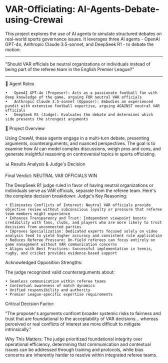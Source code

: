 # VAR-Officiating: AI-Agents-Debate-using-Crewai

This project explores the use of AI agents to simulate structured debates on real-world sports governance issues. It leverages three AI agents - OpenAI GPT-4o, Anthropic Claude 3.5-sonnet, and DeepSeek R1 - to debate the motion:
________________________________________
"Should VAR officials be neutral organizations or individuals instead of being part of the referee team in the English Premier League?"
________________________________________

🤖 Agent Roles
```
•	OpenAI GPT-4o (Proposer): Acts as a passionate football fan with deep knowledge of the game, arguing FOR neutral VAR officials
•	Anthropic Claude 3.5-sonnet (Opposer): Embodies an experienced pundit with extensive football expertise, arguing AGAINST neutral VAR officials
•	DeepSeek R1 (Judge): Evaluates the debate and determines which side presents the strongest arguments
```
🎯 Project Overview

Using CrewAI, these agents engage in a multi-turn debate, presenting arguments, counterarguments, and nuanced perspectives. The goal is to examine how AI can model complex discussions, weigh pros and cons, and generate insightful reasoning on controversial topics in sports officiating.



📊 Results Analysis & Judge's Decision

Final Verdict: NEUTRAL VAR OFFICIALS WIN

The DeepSeek R1 judge ruled in favor of having neutral organizations or individuals serve as VAR officials, separate from the referee team. Here's the complete decision breakdown:
Judge's Key Reasoning:
```
• Eliminates Conflicts of Interest: Neutral VAR officials provide objective review without subconscious loyalty or pressure that referee team members might experience
• Enhances Transparency and Trust: Independent viewpoint boosts credibility with fans, clubs, and players who are more likely to trust decisions from unconnected parties
• Improves Specialization: Dedicated experts focused solely on video analysis tend to yield higher accuracy and consistent rule application
• Reduces Referee Pressure: On-field referees can focus entirely on game management without VAR communication concerns
• Aligns with Best Practices: Successful implementation in tennis, rugby, and cricket provides evidence-based support
```
Acknowledged Opposition Strengths:

The judge recognized valid counterarguments about:
```
• Seamless communication within referee teams
• Contextual awareness of match dynamics
• Unified responsibility and authority
• Premier League-specific expertise requirements
```
Critical Decision Factor:

"The proposer's arguments confront broader systemic risks to fairness and trust that are foundational to the acceptability of VAR decisions... whereas perceived or real conflicts of interest are more difficult to mitigate intrinsically."

Why This Matters:
The judge prioritized foundational integrity over operational efficiency, determining that communication and contextual issues can be addressed through training and protocols, while bias concerns are inherently harder to resolve within integrated referee teams.
